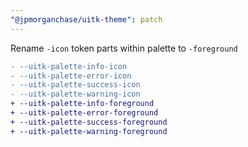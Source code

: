 ```yaml
---
"@jpmorganchase/uitk-theme": patch
---
```


Rename `-icon` token parts within palette to `-foreground`


```diff
- --uitk-palette-info-icon
- --uitk-palette-error-icon
- --uitk-palette-success-icon
- --uitk-palette-warning-icon
+ --uitk-palette-info-foreground
+ --uitk-palette-error-foreground
+ --uitk-palette-success-foreground
+ --uitk-palette-warning-foreground
```
